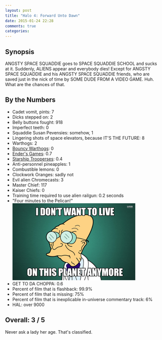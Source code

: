 ```yaml
---
layout: post
title: "Halo 4: Forward Unto Dawn"
date: 2015-01-24 22:28
comments: true
categories: 
---
```


## Synopsis

ANGSTY SPACE SQUADDIE goes to SPACE SQUADDIE SCHOOL and sucks at it. Suddenly, ALIENS appear and everybody dies! Except for ANGSTY SPACE SQUADDIE and his ANGSTY SPACE SQUADDIE friends, who are saved just in the nick of time by SOME DUDE FROM A VIDEO GAME. Huh. What are the chances of that.

## By the Numbers

* Cadet vomit, pints: 7
* Dicks stepped on: 2
* Belly buttons fought: 918
* Imperfect teeth: 0
* Squaddie Susan Pevensies: somehow, 1
* Lingering shots of space elevators, because IT'S THE FUTURE: 8
* Warthogs: 2
* [Bouncy Warthogs](http://www.warthog-jump.com/): 0
* [Ender's Games](../ender-s-game): 0.7
* [Starship Trooperses](../starship-troopers): 0.4
* Anti-personnel pineapples: 1
* Combustible lemons: 0
* Clockwork Oranges: sadly not
* Evil alien Chromecasts: 3
* Master Chief: 117
* Kaiser Chiefs: 0
* Training time required to use alien railgun: 0.2 seconds
* "Four minutes to the Pelican!"<br/>![I don't want to live on this planet any more.](/filmreviews/planet.jpg)
* GET TO DA CHOPPA: 0.6
* Percent of film that is flashback: 99.9%
* Percent of film that is missing: 75%
* Percent of film that is inexplicable in-universe commentary track: 6%
* HAL: over 9000

## Overall: 3 / 5

Never ask a lady her age. That's classified.
